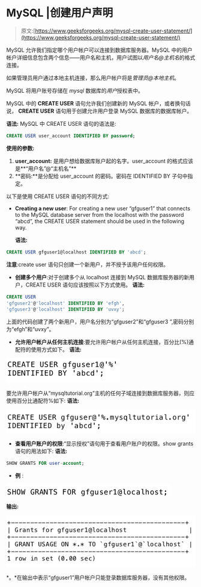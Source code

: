 # MySQL |创建用户声明

> 原文:[https://www.geeksforgeeks.org/mysql-create-user-statement/](https://www.geeksforgeeks.org/mysql-create-user-statement/)

MySQL 允许我们指定哪个用户帐户可以连接到数据库服务器。MySQL 中的用户帐户详细信息包含两个信息——用户名和主机，用户试图以*用户名@主机名*的格式连接。

如果管理员用户通过本地主机连接，那么用户帐户将是*管理员@本地主机*。

MySQL 将用户账号存储在 *mysql* 数据库的*用户*授权表中。

MySQL 中的 **CREATE USER** 语句允许我们创建新的 MySQL 帐户，或者换句话说， **CREATE USER** 语句用于创建允许用户登录 MySQL 数据库的数据库帐户。

**语法:**
MySQL 中 CREATE USER 语句的语法是:

```sql
CREATE USER user_account IDENTIFIED BY password;
```

**使用的参数:**

1.  **user_account:** 是用户想给数据库账户起的名字。user_account 的格式应该是**“用户名”@“主机名”**
2.  **密码:**是分配给 user_account 的密码。密码在 IDENTIFIED BY 子句中指定。

以下是使用 CREATE USER 语句的不同方式:

*   **Creating a new user**: For creating a new user “gfguser1” that connects to the MySQL database server from the localhost with the password “abcd”, the CREATE USER statement should be used in the following way. 

    **语法:**

```sql
CREATE USER gfguser1@localhost IDENTIFIED BY 'abcd';
```

**注意**:create user 语句只创建一个新用户，并不授予该用户任何权限。

*   **创建多个用户**:对于创建多个从 localhost 连接到 MySQL 数据库服务器的新用户，CREATE USER 语句应该按照以下方式使用。
    **语法:**

```sql
CREATE USER
'gfguser2'@'localhost' IDENTIFIED BY 'efgh',
'gfguser3'@'localhost' IDENTIFIED BY 'uvxy';
```

上面的代码创建了两个新用户，用户名分别为“gfguser2”和“gfguser3 ”,密码分别为“efgh”和“uvxy”。

*   **允许用户帐户从任何主机连接**:要允许用户帐户从任何主机连接，百分比(%)通配符的使用方式如下。
    **语法:**

![](img/0a04e29ce6d56017779d089564d3f932.png)

要允许用户帐户从“mysqltutorial.org”主机的任何子域连接到数据库服务器，则应使用百分比通配符%如下:
**语法:**

![](img/96a62263813edb5f066e070bd2d6f582.png)

*   **查看用户账户的权限**:“显示授权”语句用于查看用户账户的权限。show grants 语句的用法如下:
    **语法:**

```sql
SHOW GRANTS FOR user-account;
```

*   **例** :

![](img/76afbfa7e45de6b7e2dcfe63fdd190e0.png)

**输出:**

![](img/374af29ee2ba876efb21d8fe6df96e94.png)

*。*在输出中表示“gfguser1”用户帐户只能登录数据库服务器，没有其他权限。